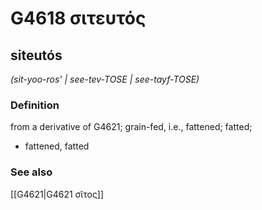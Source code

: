 # G4618 σιτευτός

## siteutós

_(sit-yoo-ros' | see-tev-TOSE | see-tayf-TOSE)_

### Definition

from a derivative of G4621; grain-fed, i.e., fattened; fatted; 

- fattened, fatted

### See also

[[G4621|G4621 σῖτος]]
